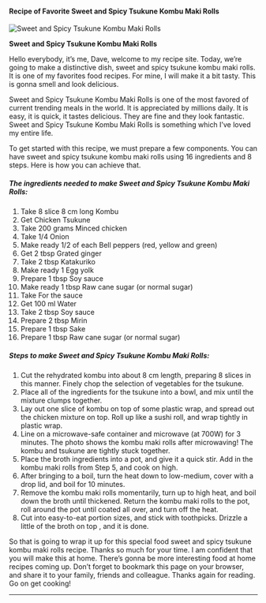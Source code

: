             

#### Recipe of Favorite Sweet and Spicy Tsukune Kombu Maki Rolls

![Sweet and Spicy Tsukune Kombu Maki Rolls](https://img-global.cpcdn.com/recipes/6389159523516416/751x532cq70/sweet-and-spicy-tsukune-kombu-maki-rolls-recipe-main-photo.jpg)

**Sweet and Spicy Tsukune Kombu Maki Rolls**

Hello everybody, it’s me, Dave, welcome to my recipe site. Today, we’re going to make a distinctive dish, sweet and spicy tsukune kombu maki rolls. It is one of my favorites food recipes. For mine, I will make it a bit tasty. This is gonna smell and look delicious.

Sweet and Spicy Tsukune Kombu Maki Rolls is one of the most favored of current trending meals in the world. It is appreciated by millions daily. It is easy, it is quick, it tastes delicious. They are fine and they look fantastic. Sweet and Spicy Tsukune Kombu Maki Rolls is something which I’ve loved my entire life.

To get started with this recipe, we must prepare a few components. You can have sweet and spicy tsukune kombu maki rolls using 16 ingredients and 8 steps. Here is how you can achieve that.

##### The ingredients needed to make Sweet and Spicy Tsukune Kombu Maki Rolls:

1.  Take 8 slice 8 cm long Kombu
2.  Get Chicken Tsukune
3.  Take 200 grams Minced chicken
4.  Take 1/4 Onion
5.  Make ready 1/2 of each Bell peppers (red, yellow and green)
6.  Get 2 tbsp Grated ginger
7.  Take 2 tbsp Katakuriko
8.  Make ready 1 Egg yolk
9.  Prepare 1 tbsp Soy sauce
10.  Make ready 1 tbsp Raw cane sugar (or normal sugar)
11.  Take For the sauce
12.  Get 100 ml Water
13.  Take 2 tbsp Soy sauce
14.  Prepare 2 tbsp Mirin
15.  Prepare 1 tbsp Sake
16.  Prepare 1 tbsp Raw cane sugar (or normal sugar)

##### Steps to make Sweet and Spicy Tsukune Kombu Maki Rolls:

1.  Cut the rehydrated kombu into about 8 cm length, preparing 8 slices in this manner. Finely chop the selection of vegetables for the tsukune.
2.  Place all of the ingredients for the tsukune into a bowl, and mix until the mixture clumps together.
3.  Lay out one slice of kombu on top of some plastic wrap, and spread out the chicken mixture on top. Roll up like a sushi roll, and wrap tightly in plastic wrap.
4.  Line on a microwave-safe container and microwave (at 700W) for 3 minutes. The photo shows the kombu maki rolls after microwaving! The kombu and tsukune are tightly stuck together.
5.  Place the broth ingredients into a pot, and give it a quick stir. Add in the kombu maki rolls from Step 5, and cook on high.
6.  After bringing to a boil, turn the heat down to low-medium, cover with a drop lid, and boil for 10 minutes.
7.  Remove the kombu maki rolls momentarily, turn up to high heat, and boil down the broth until thickened. Return the kombu maki rolls to the pot, roll around the pot until coated all over, and turn off the heat.
8.  Cut into easy-to-eat portion sizes, and stick with toothpicks. Drizzle a little of the broth on top , and it is done.

So that is going to wrap it up for this special food sweet and spicy tsukune kombu maki rolls recipe. Thanks so much for your time. I am confident that you will make this at home. There’s gonna be more interesting food at home recipes coming up. Don’t forget to bookmark this page on your browser, and share it to your family, friends and colleague. Thanks again for reading. Go on get cooking!

* * *